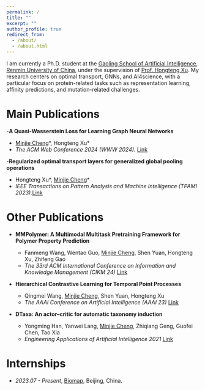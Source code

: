 ```yaml
---
permalink: /
title: ""
excerpt: ""
author_profile: true
redirect_from: 
  - /about/
  - /about.html
---
```


<span class='anchor' id='about-me'></span>

I am currently a Ph.D. student at the [Gaoling School of Artificial Intelligence](http://ai.ruc.edu.cn/), [Renmin University of
China](http://www.ruc.edu.cn/), under the supervision of [Prof. Hongteng Xu](https://hongtengxu.github.io/). 
My research centers on optimal transport, GNNs, and AI4science, with a particular focus on protein-related tasks such as representation learning, affinity predictions, and mutation-related challenges.

# Main Publications

-**A Quasi-Wasserstein Loss for Learning Graph Neural Networks**
  - <u>Minjie Cheng</u>\*, Hongteng Xu\*
  - *The ACM Web Conference 2024 (WWW 2024).* [Link](https://dl.acm.org/doi/10.1145/3589334.3645586)

-**Regularized optimal transport layers for generalized global pooling operations**
  - Hongteng Xu\*, <u>Minjie Cheng</u>\*
  - *IEEE Transactions on Pattern Analysis and Machine Intelligence (TPAMI 2023).*[Link](https://ieeexplore.ieee.org/document/10247589)


# Other Publications

- **MMPolymer: A Multimodal Multitask Pretraining Framework for Polymer Property Prediction**
  - Fanmeng Wang, Wentao Guo, <u>Minjie Cheng</u>, Shen Yuan, Hongteng Xu, Zhifeng Gao
  - *The 33rd ACM International Conference on Information and Knowledge Management (CIKM 24)* [Link](https://arxiv.org/abs/2406.04727)

- **Hierarchical Contrastive Learning for Temporal Point Processes**
  - Qingmei Wang, <u>Minjie Cheng</u>, Shen Yuan, Hongteng Xu
  - *The AAAI Conference on Artificial Intelligence (AAAI 23)* [Link](https://ojs.aaai.org/index.php/AAAI/article/view/26211)

- **DTaxa: An actor–critic for automatic taxonomy induction**
  - Yongming Han, Yanwei Lang, <u>Minjie Cheng</u>, Zhiqiang Geng, Guofei Chen, Tao Xia
  - *Engineering Applications of Artificial Intelligence 2021* [Link](https://www.sciencedirect.com/science/article/abs/pii/S0952197621003493)


# Internships
- *2023.07 - Present*, [Biomap](https://www.biomap.com/), Beijing, China.


